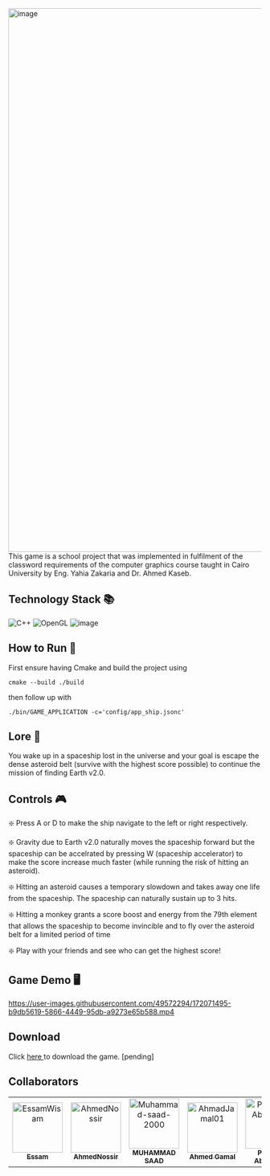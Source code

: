<img width="1082" alt="image" src="https://user-images.githubusercontent.com/49572294/178162948-21d352cc-b643-4c37-aebf-4caf697b318d.png">
This game is a school project that was implemented in fulfilment of the classword requirements of the computer graphics course taught in Cairo University by Eng. Yahia Zakaria and Dr. Ahmed Kaseb.

## Technology Stack 📚
![C++](https://img.shields.io/badge/c++-%2300599C.svg?style=for-the-badge&logo=c%2B%2B&logoColor=white) ![OpenGL](https://img.shields.io/badge/OpenGL-%23FFFFFF.svg?style=for-the-badge&logo=opengl) ![image](https://user-images.githubusercontent.com/49572294/178163500-d9e59ebc-7653-4e61-be80-fa49c2c9e505.png)



## How to Run 🚀
First ensure having Cmake and build the project using
```
cmake --build ./build 
```
then follow up with
```
./bin/GAME_APPLICATION -c='config/app_ship.jsonc'
```

## Lore 📖
You wake up in a spaceship lost in the universe and your goal is escape the dense asteroid belt (survive with the highest score possible) to continue the mission of finding Earth v2.0. 

## Controls 🎮 
❇️ Press A or D to make the ship navigate to the left or right respectively.

❇️ Gravity due to Earth v2.0 naturally moves the spaceship forward but the spaceship can be accelrated by pressing W (spaceship accelerator) to make the score increase much faster (while running the risk of hitting an asteroid).

❇️ Hitting an asteroid causes a temporary slowdown and takes away one life from the spaceship. The spaceship can naturally sustain up to 3 hits.

❇️ Hitting a monkey grants a score boost and energy from the 79th element that allows the spaceship to become invincible and to fly over the asteroid belt for a limited period of time

❇️ Play with your friends and see who can get the highest score!

## Game Demo 🖥️

https://user-images.githubusercontent.com/49572294/172071495-b9db5619-5866-4449-95db-a9273e65b588.mp4

## Download
Click <a href="google.com"> here </a> to download the game. [pending]
## Collaborators
<!-- readme: collaborators -start -->
<table>
<tr>
    <td align="center">
        <a href="https://github.com/EssamWisam">
            <img src="https://avatars.githubusercontent.com/u/49572294?v=4" width="100;" alt="EssamWisam"/>
            <br />
            <sub><b>Essam</b></sub>
        </a>
    </td>
    <td align="center">
        <a href="https://github.com/AhmedNossir">
            <img src="https://avatars.githubusercontent.com/u/57074577?v=4" width="100;" alt="AhmedNossir"/>
            <br />
            <sub><b>AhmedNossir</b></sub>
        </a>
    </td>
    <td align="center">
        <a href="https://github.com/Muhammad-saad-2000">
            <img src="https://avatars.githubusercontent.com/u/61880555?v=4" width="100;" alt="Muhammad-saad-2000"/>
            <br />
            <sub><b>MUHAMMAD SAAD</b></sub>
        </a>
    </td>
    <td align="center">
        <a href="https://github.com/AhmadJamal01">
            <img src="https://avatars.githubusercontent.com/u/65499354?v=4" width="100;" alt="AhmadJamal01"/>
            <br />
            <sub><b>Ahmed Gamal</b></sub>
        </a>
    </td>
    <td align="center">
        <a href="https://github.com/Passant-Abdelgalil">
            <img src="https://avatars.githubusercontent.com/u/69261710?v=4" width="100;" alt="Passant-Abdelgalil"/>
            <br />
            <sub><b>Passant Abdelgalil</b></sub>
        </a>
    </td></tr>
</table>
<!-- readme: collaborators -end -->


